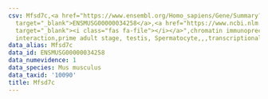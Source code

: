 ```yaml
---
csv: Mfsd7c,<a href="https://www.ensembl.org/Homo_sapiens/Gene/Summary?db=core;g=ENSMUSG00000034258"
  target="_blank">ENSMUSG00000034258</a>,<a href="https://www.ncbi.nlm.nih.gov/pubmed/25450459"
  target="_blank"><i class="fas fa-file"></i></a>",chromatin immunoprecipitation assay,direct
  interaction,prime adult stage, testis, Spermatocyte,,,transcriptional regulation,
data_alias: Mfsd7c
data_id: ENSMUSG00000034258
data_numevidence: 1
data_species: Mus musculus
data_taxid: '10090'
title: Mfsd7c
---
```

